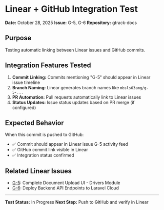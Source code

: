 # Linear + GitHub Integration Test

**Date:** October 28, 2025
**Issue:** G-5, G-6
**Repository:** gtrack-docs

## Purpose

Testing automatic linking between Linear issues and GitHub commits.

## Integration Features Tested

1. **Commit Linking:** Commits mentioning "G-5" should appear in Linear issue timeline
2. **Branch Naming:** Linear generates branch names like `mbsls63amg/g-5-...`
3. **PR Automation:** Pull requests automatically link to Linear issues
4. **Status Updates:** Issue status updates based on PR merge (if configured)

## Expected Behavior

When this commit is pushed to GitHub:
- ✅ Commit should appear in Linear issue G-5 activity feed
- ✅ GitHub commit link visible in Linear
- ✅ Integration status confirmed

## Related Linear Issues

- [G-5](https://linear.app/g-track-dev/issue/G-5): Complete Document Upload UI - Drivers Module
- [G-6](https://linear.app/g-track-dev/issue/G-6): Deploy Backend API Endpoints to Laravel Cloud

---

**Test Status:** In Progress
**Next Step:** Push to GitHub and verify in Linear
